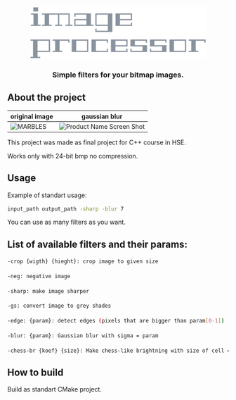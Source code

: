 <div align="center">
  <img src="https://github.com/shirikovn/image-processor/blob/main/.github/assets/image-processor-high-resolution-logo-transparent.png" alt="image-processor" width="400">
  <h3 align="center">Simple filters for your bitmap images.</h3>
</div>


## About the project
| original image     | gaussian blur      |
|------------|-------------|
|![MARBLES](https://github.com/shirikovn/image-processor/assets/91596934/d9700c5f-94df-425a-aa1e-80697427cb6f)|![Product Name Screen Shot](.github/assets/marbels.png)|

This project was made as final project for C++ course in HSE.

Works only with 24-bit bmp no compression.

## Usage

Example of standart usage:

```sh
input_path output_path -sharp -blur 7
```

You can use as many filters as you want.

## List of available filters and their params:

```sh
-crop {wigth} {hieght}: crop image to given size

-neg: negative image

-sharp: make image sharper

-gs: convert image to grey shades

-edge: {param}: detect edges (pixels that are bigger than param[0-1])

-blur: {param}: Gaussian blur with sigma = param

-chess-br {koef} {size}: Make chess-like brightning with size of cell = size
```

## How to build

Build as standart CMake project.
